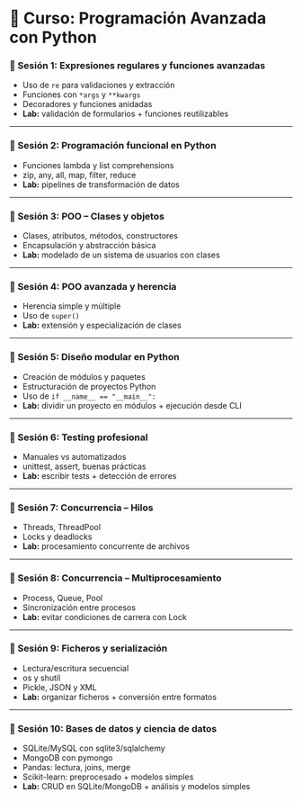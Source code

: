 # 📘 Curso: Programación Avanzada con Python


### 🧭 Sesión 1: Expresiones regulares y funciones avanzadas

* Uso de `re` para validaciones y extracción
* Funciones con `*args` y `**kwargs`
* Decoradores y funciones anidadas
* **Lab:** validación de formularios + funciones reutilizables

---

### 🧭 Sesión 2: Programación funcional en Python

* Funciones lambda y list comprehensions
* zip, any, all, map, filter, reduce
* **Lab:** pipelines de transformación de datos

---

### 🧭 Sesión 3: POO – Clases y objetos

* Clases, atributos, métodos, constructores
* Encapsulación y abstracción básica
* **Lab:** modelado de un sistema de usuarios con clases

---

### 🧭 Sesión 4: POO avanzada y herencia

* Herencia simple y múltiple
* Uso de `super()`
* **Lab:** extensión y especialización de clases

---

### 🧭 Sesión 5: Diseño modular en Python

* Creación de módulos y paquetes
* Estructuración de proyectos Python
* Uso de `if __name__ == "__main__":`
* **Lab:** dividir un proyecto en módulos + ejecución desde CLI

---

### 🧭 Sesión 6: Testing profesional

* Manuales vs automatizados
* unittest, assert, buenas prácticas
* **Lab:** escribir tests + detección de errores

---

### 🧭 Sesión 7: Concurrencia – Hilos

* Threads, ThreadPool
* Locks y deadlocks
* **Lab:** procesamiento concurrente de archivos

---

### 🧭 Sesión 8: Concurrencia – Multiprocesamiento

* Process, Queue, Pool
* Sincronización entre procesos
* **Lab:** evitar condiciones de carrera con Lock

---

### 🧭 Sesión 9: Ficheros y serialización

* Lectura/escritura secuencial
* os y shutil
* Pickle, JSON y XML
* **Lab:** organizar ficheros + conversión entre formatos

---

### 🧭 Sesión 10: Bases de datos y ciencia de datos

* SQLite/MySQL con sqlite3/sqlalchemy
* MongoDB con pymongo
* Pandas: lectura, joins, merge
* Scikit-learn: preprocesado + modelos simples
* **Lab:** CRUD en SQLite/MongoDB + análisis y modelos simples

